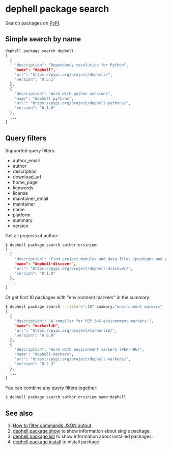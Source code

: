 # dephell package search

Search packages on [PyPI](https://pypi.org/).

## Simple search by name

```bash
dephell package search dephell
[
  {
    "description": "Dependency resolution for Python",
    "name": "dephell",
    "url": "https://pypi.org/project/dephell/",
    "version": "0.3.1"
  },
  {
    "description": "Work with python versions",
    "name": "dephell-pythons",
    "url": "https://pypi.org/project/dephell-pythons/",
    "version": "0.1.0"
  },
  ...
]
```

## Query filters

Supported query filters:

+ author_email
+ author
+ description
+ download_url
+ home_page
+ keywords
+ license
+ maintainer_email
+ maintainer
+ name
+ platform
+ summary
+ version

Get all projects of author:

```bash
$ dephell package search author:orsinium
[
  {
    "description": "Find project modules and data files (packages and package_data for setup.py).",
    "name": "dephell-discover",
    "url": "https://pypi.org/project/dephell-discover/",
    "version": "0.1.0"
  },
  ...
]
```

Or get first 10 packages with "environment markers" in the summary:

```bash
$ dephell package search --filter=":10" summary:"environment markers"
[
  {
    "description": "A compiler for PEP 345 environment markers.",
    "name": "markerlib",
    "url": "https://pypi.org/project/markerlib/",
    "version": "0.6.0"
  },
  {
    "description": "Work with environment markers (PEP-496)",
    "name": "dephell-markers",
    "url": "https://pypi.org/project/dephell-markers/",
    "version": "0.2.3"
  },
  ...
]
```

You can combine any query filters together:

```bash
$ dephell package search author:orsinium name:dephell
```

## See also

1. [How to filter commands JSON output](filters).
1. [dephell package show](cmd-package-search) to show information about single package.
1. [dephell package list](cmd-package-list) to show information about installed packages.
1. [dephell package install](cmd-package-install) to install package.
